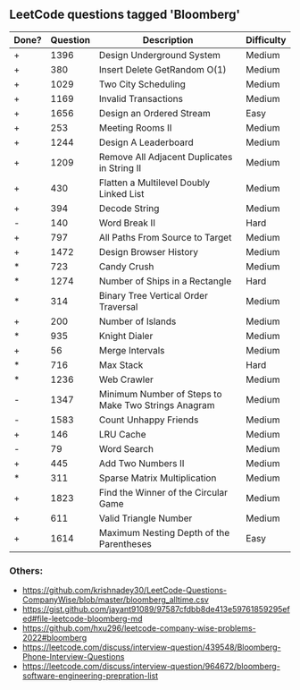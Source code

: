 ## LeetCode questions tagged 'Bloomberg'

| Done? | Question | Description                                         | Difficulty |
|-------|----------|-----------------------------------------------------|------------|
| +     | 1396     | Design Underground System                           | Medium     |
| +     | 380      | Insert Delete GetRandom O(1)                        | Medium     |
| +     | 1029     | Two City Scheduling                                 | Medium     |
| +     | 1169     | Invalid Transactions                                | Medium     |
| +     | 1656     | Design an Ordered Stream                            | Easy       |
| +     | 253      | Meeting Rooms II                                    | Medium     |
| +     | 1244     | Design A Leaderboard                                | Medium     |
| +     | 1209     | Remove All Adjacent Duplicates in String II         | Medium     |
| +     | 430      | Flatten a Multilevel Doubly Linked List             | Medium     |
| +     | 394      | Decode String                                       | Medium     |
| -     | 140      | Word Break II                                       | Hard       |
| +     | 797      | All Paths From Source to Target                     | Medium     |
| +     | 1472     | Design Browser History                              | Medium     |
| *     | 723      | Candy Crush                                         | Medium     |
| *     | 1274     | Number of Ships in a Rectangle                      | Hard       |
| *     | 314      | Binary Tree Vertical Order Traversal                | Medium     |
| +     | 200      | Number of Islands                                   | Medium     |
| *     | 935      | Knight Dialer                                       | Medium     |
| +     | 56       | Merge Intervals                                     | Medium     |
| *     | 716      | Max Stack                                           | Hard       |
| *     | 1236     | Web Crawler                                         | Medium     |
| -     | 1347     | Minimum Number of Steps to Make Two Strings Anagram | Medium     |
| -     | 1583     | Count Unhappy Friends                               | Medium     |
| +     | 146      | LRU Cache                                           | Medium     |
| -     | 79       | Word Search                                         | Medium     |
| +     | 445      | Add Two Numbers II                                  | Medium     |
| *     | 311      | Sparse Matrix Multiplication                        | Medium     |
| +     | 1823     | Find the Winner of the Circular Game                | Medium     |
| +     | 611      | Valid Triangle Number                               | Medium     |
| +     | 1614     | Maximum Nesting Depth of the Parentheses            | Easy       |
 
### Others:
- https://github.com/krishnadey30/LeetCode-Questions-CompanyWise/blob/master/bloomberg_alltime.csv 
- https://gist.github.com/jayant91089/97587cfdbb8de413e59761859295efed#file-leetcode-bloomberg-md 
- https://github.com/hxu296/leetcode-company-wise-problems-2022#bloomberg 
- https://leetcode.com/discuss/interview-question/439548/Bloomberg-Phone-Interview-Questions 
- https://leetcode.com/discuss/interview-question/964672/bloomberg-software-engineering-prepration-list 